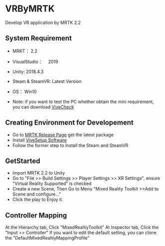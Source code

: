 # VRByMRTK
Develop VR application by MRTK 2.2

## System Requirement
* MRKT： 2.2
* VisualStudio：　		2019
* Unity:			2018.4.3
* Steam & SteamVR:	Latest Version
* OS：			Win10

* Note: if you want to test the PC whether obtain the mini requirement, you can download [ViveCheck](https://www.vive.com/us/product/vive-virtual-reality-system/)
## Creating Environment for Developement
* Go to [MRTK Release Page](https://github.com/Microsoft/MixedRealityToolkit-Unity/releases) get the latest package
* Install [ViveSetup Software](https://www.vive.com/us/setup/)
* Follow the former step to Install the Steam and SteamVR
## GetStarted
* Import MRTK 2.2 to Unity
* Go to "File >> Build Settings >> Player Settings >> XR Settings", ensure "Virtual Reality Supported" is checked
* Create a new Scene, Then Go to Menu "Mixed Reality Toolkit >>Add to Scene and configure..."
* Click the play to Enjoy it.
## Controller Mapping
At the Hierarchy tab, Click "MixedRealtiyToolkit" 
At Inspector tab, Click the "Input >> Controller"
If you want to edit the default setting, you can clone the "DefaultMixedRealtiyMappingProfile" 
